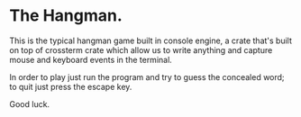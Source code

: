# The Hangman.



This is the typical hangman game built in console engine, a crate that's built on top of crossterm crate which allow us to write anything and capture mouse and keyboard events in the terminal.

In order to play just run the program and try to guess the concealed word; to quit just press the escape key.

Good luck.